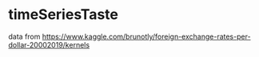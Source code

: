 # timeSeriesTaste

data from https://www.kaggle.com/brunotly/foreign-exchange-rates-per-dollar-20002019/kernels